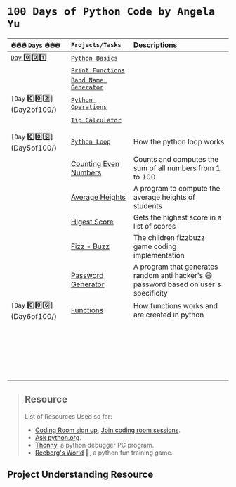 # `100 Days of Python Code by Angela Yu`

|   :fire::fire::fire:  `Days`    :fire::fire::fire:            |       `Projects/Tasks`             |                    Descriptions                            |
| :--------------------------------------- | :------------------------------- | :--------------------------------------------------------- |
| [`Day` :zero::zero::one:](Day1of100)|[`Python Basics`](Day1of100/data_type.py)|                                        |
|        | [`Print Functions`](Day1of100/print.py)  |                                                         |
|       |[`Band Name Generator`](Day1of100/bandname_generator.py)|                                                                   |
| `[Day` :zero::zero::two:](Day2of100/) | [`Python Operations`](Day2of100/operations.py) |                                              |
|       | [`Tip Calculator`](Day2of100/tip_calculator.py) |                                                           |
||||
||||
| `[Day` :zero::zero::five:](Day5of100/)  |  [`Python Loop`](Day5of100/loops.py)  |   How the python loop works   |
|   | [Counting Even Numbers](Day5of100/count_evens.py)  |  Counts and computes the sum of all numbers from 1 to 100   |
|       | [Average Heights](Day5of100/avrg_heights.py)  |  A program to compute the average heights of students |
|       |   [Higest Score](Day5of100/highest_score.py)  |  Gets the highest score in a list of scores|
|       |   [Fizz - Buzz](Day5of100/fizzbuzz.py)| The children fizzbuzz game coding implementation  |
|       | [Password Generator](Day5of100/py_password_generator.py)  | A program that generates random anti hacker's :smile: password based on user's specificity|
| `[Day` :zero::zero::six:](Day6of100/)  |  [Functions](Day6of100/functions.py)   |  How functions works and are created in python  |
||||
||||
||||
||||
||||
||||
||||
||||
||||
||||
||||
||||
||||
||||
||||
||||
||||
||||
||||
||||
||||
||||


> ## Resource
> List of Resources Used so far:  
> - [Coding Room sign up](https://app.codingrooms.com/), [Join coding room sessions](https://app.codingrooms.com/management/courses/join-by-code/4J6slZE6).  
> - [Ask python.org](https://www.askpython.com/).  
> - [Thonny](https://thonny.org/), a python debugger PC program. 
> - [Reeborg's World](https://reeborg.ca/reeborg.html?lang=en&mode=python&menu=worlds%2Fmenus%2Freeborg_intro_en.json&name=Alone&url=worlds%2Ftutorial_en%2Falone.json
) :robot:, a python fun training game.  



## Project Understanding Resource

